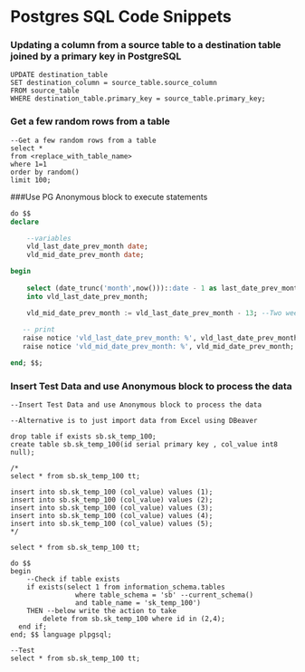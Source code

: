 # Postgres SQL Code Snippets

### Updating a column from a source table to a destination table joined by a primary key in PostgreSQL
```
UPDATE destination_table
SET destination_column = source_table.source_column
FROM source_table
WHERE destination_table.primary_key = source_table.primary_key;
```

### Get a few random rows from a table
```
--Get a few random rows from a table
select *
from <replace_with_table_name>
where 1=1
order by random()
limit 100;
```

###Use PG Anonymous block to execute statements
```sql
do $$
declare

	--variables
	vld_last_date_prev_month date;
	vld_mid_date_prev_month date;

begin
	
	select (date_trunc('month',now()))::date - 1 as last_date_prev_month
	into vld_last_date_prev_month;

	vld_mid_date_prev_month := vld_last_date_prev_month - 13; --Two weeks back.
  
   -- print
   raise notice 'vld_last_date_prev_month: %', vld_last_date_prev_month;
   raise notice 'vld_mid_date_prev_month: %', vld_mid_date_prev_month;

end; $$;
```

### Insert Test Data and use Anonymous block to process the data
```
--Insert Test Data and use Anonymous block to process the data

--Alternative is to just import data from Excel using DBeaver

drop table if exists sb.sk_temp_100;
create table sb.sk_temp_100(id serial primary key , col_value int8 null);

/*
select * from sb.sk_temp_100 tt;

insert into sb.sk_temp_100 (col_value) values (1);
insert into sb.sk_temp_100 (col_value) values (2);
insert into sb.sk_temp_100 (col_value) values (3);
insert into sb.sk_temp_100 (col_value) values (4);
insert into sb.sk_temp_100 (col_value) values (5);
*/

select * from sb.sk_temp_100 tt;

do $$
begin
    --Check if table exists
    if exists(select 1 from information_schema.tables 
                where table_schema = 'sb' --current_schema() 
                and table_name = 'sk_temp_100') 
    THEN --below write the action to take
        delete from sb.sk_temp_100 where id in (2,4);
  end if;
end; $$ language plpgsql;

--Test
select * from sb.sk_temp_100 tt;

```
